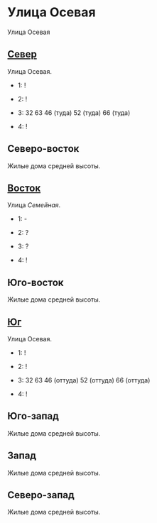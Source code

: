 # Улица Осевая

Улица Осевая

## [Север](./500080.md)

Улица Осевая.

* 1:    !
* 2:    !

* 3:    32  63  46 (туда)   52 (туда)   66 (туда)
* 4:    !

## Северо-восток

Жилые дома средней высоты.

## [Восток](./510085.md)

Улица *Семейная*.

* 1:    -
* 2:    ?

* 3:    ?
* 4:    !

## Юго-восток

Жилые дома средней высоты.

## [Юг](./500090.md)

Улица Осевая.

* 1:    !
* 2:    !

* 3:    32  63  46 (оттуда) 52 (оттуда) 66 (оттуда)
* 4:    !

## Юго-запад

Жилые дома средней высоты.

## Запад

Жилые дома средней высоты.

## Северо-запад

Жилые дома средней высоты.
